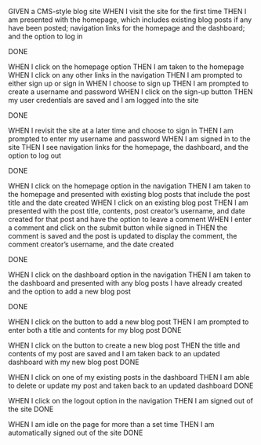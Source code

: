 GIVEN a CMS-style blog site
WHEN I visit the site for the first time
THEN I am presented with the homepage, which includes existing blog posts if any have been posted; navigation links for the homepage and the dashboard; and the option to log in

DONE

WHEN I click on the homepage option
THEN I am taken to the homepage
WHEN I click on any other links in the navigation
THEN I am prompted to either sign up or sign in
WHEN I choose to sign up
THEN I am prompted to create a username and password
WHEN I click on the sign-up button
THEN my user credentials are saved and I am logged into the site

DONE

WHEN I revisit the site at a later time and choose to sign in
THEN I am prompted to enter my username and password
WHEN I am signed in to the site
THEN I see navigation links for the homepage, the dashboard, and the option to log out

DONE

WHEN I click on the homepage option in the navigation
THEN I am taken to the homepage and presented with existing blog posts that include the post title and the date created
WHEN I click on an existing blog post
THEN I am presented with the post title, contents, post creator’s username, and date created for that post and have the option to leave a comment
WHEN I enter a comment and click on the submit button while signed in
THEN the comment is saved and the post is updated to display the comment, the comment creator’s username, and the date created

DONE

WHEN I click on the dashboard option in the navigation
THEN I am taken to the dashboard and presented with any blog posts I have already created and the option to add a new blog post

DONE

WHEN I click on the button to add a new blog post
THEN I am prompted to enter both a title and contents for my blog post
DONE

WHEN I click on the button to create a new blog post
THEN the title and contents of my post are saved and I am taken back to an updated dashboard with my new blog post
DONE

WHEN I click on one of my existing posts in the dashboard
THEN I am able to delete or update my post and taken back to an updated dashboard
DONE

WHEN I click on the logout option in the navigation
THEN I am signed out of the site
DONE

WHEN I am idle on the page for more than a set time
THEN I am automatically signed out of the site 
DONE